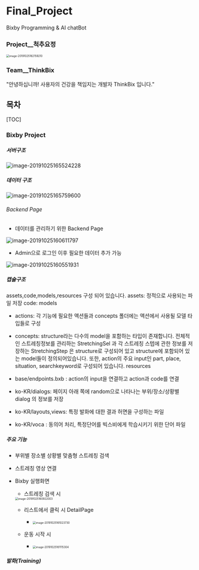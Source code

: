 # Final_Project
Bixby Programming  & AI chatBot
### Project__척추요정
<img src="https://lab.ssafy.com/jupang/final_project/raw/develop/images/logo.png" alt="image-20191025162159210" style="zoom:50%;" />

### Team__ThinkBix
"안녕하십니까! 사용자의 건강을 책임지는 개발자 ThinkBix 입니다."
## 목차
[TOC]

### Bixby Project
##### 서버구조
![image-20191025165524228](https://lab.ssafy.com/jupang/final_project/raw/develop/images/server_architecture.png)

##### 데이터 구조
![image-20191025165759600](https://lab.ssafy.com/jupang/final_project/raw/develop/images/database.png)

###### Backend Page
* 데이터를 관리하기 위한 Backend Page

![image-20191025160611797](https://lab.ssafy.com/jupang/final_project/raw/develop/images/backendpage_login.png)
* Admin으로 로그인 이후 필요한 데이터 추가 가능

![image-20191025160551931](https://lab.ssafy.com/jupang/final_project/raw/develop/images/backendpage.png)

##### 캡슐구조
assets,code,models,resources 구성 되어 있습니다.
assets: 정적으로 사용되는 파일 저장
code: 
models
- actions: 각 기능에 필요한 액션들과 concepts 폴더에는 액션에서 사용될 모델 타입들로 구성

- concepts: structure라는 다수의 model을 포함하는 타입이 존재합니다. 전체적인 스트레칭정보를 관리하는 StretchingSel 과 각 스트레칭 스텝에 관한 정보를 저장하는 StretchingStep 은 structure로 구성되어 있고 structure에 포함되어 있는 model들이 정의되어있습니다. 또한, action의 주요 input인 part, place, situation, searchkeyword로 구성되어 있습니다.
resources

- base/endpoints.bxb : action의 input을 연결하고 action과 code를 연결 

- ko-KR/dialogs: 페이지 아래 쪽에 random으로 나타나는 부위/장소/상황별 dialog 의 정보를 저장

- ko-KR/layouts,views: 특정 발화에 대한 결과 허면을 구성하는 파일

- ko-KR/voca : 동의어 처리, 특정단어를 빅스비에게 학습시키기 위한 단어 파일

##### 주요 기능
- 부위별 장소별 상황별 맞춤형 스트레칭 검색
- 스트레칭 영상 연결
- Bixby 실행화면
  * 스트레칭 검색 시
  
  <img src="https://lab.ssafy.com/jupang/final_project/raw/develop/images/apppage.png" alt="image-20191025160922003" style="zoom:50%; align-items:left" />
  
  * 리스트에서 클릭 시 DetailPage
  
    - <img src="https://lab.ssafy.com/jupang/final_project/raw/develop/images/appdetail.png" alt="image-20191025161023730" style="zoom:50%;" />
    
  * 운동 시작 시
  
    - <img src="https://lab.ssafy.com/jupang/final_project/raw/develop/images/appstep.png" alt="image-20191025161115304" style="zoom:50%;" />

  
##### 발화(Training)
  
